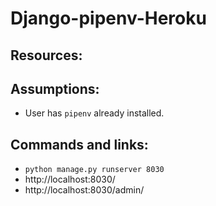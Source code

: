 # Django-pipenv-Heroku

## Resources:

## Assumptions:
* User has `pipenv` already installed.

## Commands and links:
* `python manage.py runserver 8030`
* http://localhost:8030/
* http://localhost:8030/admin/
